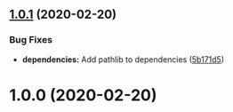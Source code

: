 ## [1.0.1](https://github.com/jrappen/sublime-print/compare/1.0.0...1.0.1) (2020-02-20)

### Bug Fixes

* **dependencies:** Add pathlib to dependencies ([5b171d5](https://github.com/jrappen/sublime-print/commit/5b171d5e77d27a6e0322fb1838aef23e0744aca4))

# 1.0.0 (2020-02-20)
